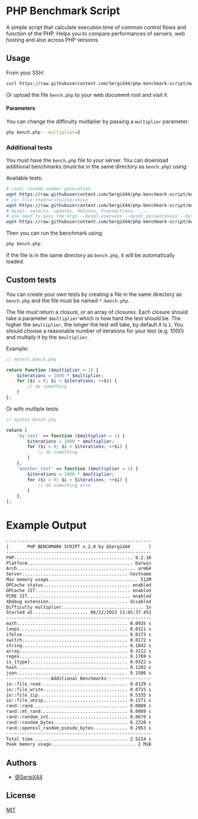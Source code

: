 # PHP Benchmark Script

A simple script that calculate execution time of common control flows
and function of the PHP. Helps you to compare performances of servers,
web hosting and also across PHP versions.

## Usage

From your SSH:

```sh
curl https://raw.githubusercontent.com/SergiX44/php-benchmark-script/master/bench.php | php
```

Or upload the file `bench.php` to your web document root and visit it.

#### Parameters

You can change the difficulty multiplier by passing a `multiplier` parameter:

```sh
php bench.php --multiplier=2
```

### Additional tests

You must have the `bench.php` file to your server.
You can download additional benchmarks (must be in the same directory as `bench.php`) using:

Available tests:
```sh
# rand: random number generation
wget https://raw.githubusercontent.com/SergiX44/php-benchmark-script/master/rand.bench.php
# io: file read/write/zip/unzip
wget https://raw.githubusercontent.com/SergiX44/php-benchmark-script/master/io.bench.php
# mysql: selects, updates, deletes, transactions, ....
# you need to pass the args --mysql_user=xxx --mysql_password=xxx --mysql_host=xxx
wget https://raw.githubusercontent.com/SergiX44/php-benchmark-script/master/mysql.bench.php
```

Then you can run the benchmark using:

```sh
php bench.php
```

If the file is in the same directory as `bench.php`, it will be automatically loaded.

## Custom tests

You can create your own tests by creating a file in the same directory as `bench.php` and the file must be
named `*.bench.php`.

The file must return a closure, or an array of closures. Each closure should take a parameter `$multiplier` which is
how hard the test should be. The higher the `$multiplier`, the longer the test will take, by default it is `1`.
You should choose a reasonable number of iterations for your test (e.g. 1000) and multiply it by the `$multiplier`.

Example:

```php
// mytest.bench.php

return function ($multiplier = 1) {
    $iterations = 1000 * $multiplier;
    for ($i = 0; $i < $iterations; ++$i) {
        // do something
    }
};
```

Or with multiple tests:

```php
// mytest.bench.php

return [
    'my_test' => function ($multiplier = 1) {
        $iterations = 1000 * $multiplier;
        for ($i = 0; $i < $iterations; ++$i) {
            // do something
        }
    },
    'another_test' => function ($multiplier = 1) {
        $iterations = 1000 * $multiplier;
        for ($i = 0; $i < $iterations; ++$i) {
            // do something else
        }
    },
];
```

# Example Output

```sh
-------------------------------------------------------
|       PHP BENCHMARK SCRIPT v.2.0 by @SergiX44       |
-------------------------------------------------------
PHP............................................. 8.2.10
Platform........................................ Darwin
Arch............................................. arm64
Server........................................ hostname
Max memory usage.................................. 512M
OPCache status................................. enabled
OPCache JIT.................................... enabled
PCRE JIT....................................... enabled
XDebug extension.............................. disabled
Difficulty multiplier............................... 1x
Started at..................... 06/12/2023 13:45:37.453
-------------------------------------------------------
math.......................................... 0.0935 s
loops......................................... 0.0121 s
ifelse........................................ 0.0173 s
switch........................................ 0.0172 s
string........................................ 0.1842 s
array......................................... 0.3212 s
regex......................................... 0.1769 s
is_{type}..................................... 0.0322 s
hash.......................................... 0.1202 s
json.......................................... 0.1586 s
-----------------Additional Benchmarks-----------------
io::file_read................................. 0.0129 s
io::file_write................................ 0.0715 s
io::file_zip.................................. 0.5335 s
io::file_unzip................................ 0.1571 s
rand::rand.................................... 0.0089 s
rand::mt_rand................................. 0.0089 s
rand::random_int.............................. 0.0679 s
rand::random_bytes............................ 0.2320 s
rand::openssl_random_pseudo_bytes............. 0.2953 s
-------------------------------------------------------
Total time.................................... 2.5214 s
Peak memory usage................................ 2 MiB
```

## Authors

- [@SergiX44](https://www.github.com/SergiX44)

## License

[MIT](https://choosealicense.com/licenses/mit/)
